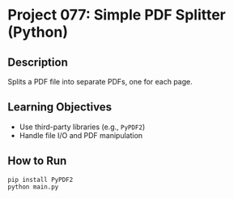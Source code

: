 # Project 077: Simple PDF Splitter (Python)

## Description
Splits a PDF file into separate PDFs, one for each page.

## Learning Objectives
- Use third-party libraries (e.g., `PyPDF2`)
- Handle file I/O and PDF manipulation

## How to Run
```
pip install PyPDF2
python main.py
```
